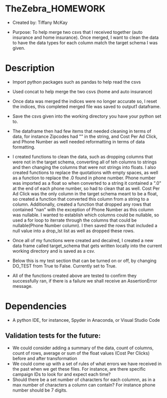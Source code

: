 # TheZebra_HOMEWORK

- Created by: Tiffany McKay

- Purpose:
  To help merge two csvs that I received together (auto insurance and home insurance). Once merged, I want to clean the data to have the data types for each column match the target schema I was given.  

# Description
- Import python packages such as pandas to help read the csvs 
- Used concat to help merge the two csvs (home and auto insurance) 
- Once data was merged the indices were no longer accurate so, I reset the indices, this completed merged file was saved to output1 dataframe. 
- Save the csvs given into the working directory you have your python set to.

- The dataframe then had few items that needed cleaning in terms of data, for instance Zipcodes had "" in the string, and Cost Per Ad Click, and Phone Number as well needed reformatting in terms of data formatting. 

- I created functions to clean the data, such as dropping columns that were not in the target schema, converting all of teh columns to strings and then changing the columns that were not strings into floats. I also created functions to replace the quotations with empty spaces, as well as a function to replace the .0 found in phone number. Phone number was imported as a float so when converted to a string it contained a ".0" at the end of each phone number, so had to clean that as well. Cost Per Ad Click was the only column in the target schema meant to be a float, so created a function that converted this column from a string to a column. Additionally, created a function that dropped any rows that contained "nan" with the exception of Phone Number as this column was nullable. I wanted to establish which columns could be nullable, so used a for loop to iterrate through the columns that could be nullable(Phone Number column). I then saved the rows that included a null value into a drop_lst list as well as dropped these rows. 


- Once all of my functions were created and decalred, I created a new data frame called target_schema that gets written locally into the current working directory and is saved as a csv.

- Below this is my test section that can be turned on or off, by changing DO_TEST from True to False. Currently set to True. 
- All of the functions created above are tested to confirm they successfully ran, if there is a failure we shall receive an AssertionError message. 



# Dependencies
- A python IDE, for instancee, Spyder in Anaconda, or Visual Studio Code



## Validation tests for the future: 
- We could consider adding a summary of the data, count of columns, count of rows, average or sum of the float values (Cost Per Clicks) before and after transformation
- We could come up with a set of rules of what errors we have received in the past when we get these files. 
For instance, are there specific campaign IDs to look for and expect each time? 
-  Should there be a set number of characters for each columnn, as in a max number of characters a column can contain? For instance phone number should be 7 digits. 

